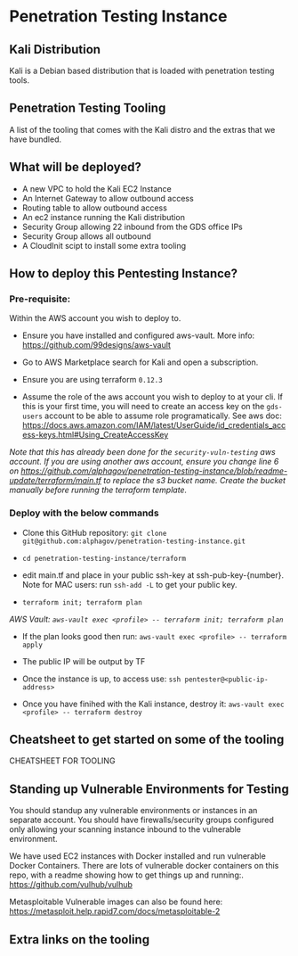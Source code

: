 # Penetration Testing Instance  

## Kali Distribution  
Kali is a Debian based distribution that is loaded with penetration testing tools.

## Penetration Testing Tooling  
A list of the tooling that comes with the Kali distro and the extras that we have bundled.  

## What will be deployed?
- A new VPC to hold the Kali EC2 Instance
- An Internet Gateway to allow outbound access
- Routing table to allow outbound access
- An ec2 instance running the Kali distribution
- Security Group allowing 22 inbound from the GDS office IPs
- Security Group allows all outbound
- A CloudInit scipt to install some extra tooling

## How to deploy this Pentesting Instance?

### Pre-requisite:
Within the AWS account you wish to deploy to.

- Ensure you have installed and configured aws-vault. More info: https://github.com/99designs/aws-vault

- Go to AWS Marketplace search for Kali and open a subscription.

- Ensure you are using terraform `0.12.3`

- Assume the role of the aws account you wish to deploy to at your cli. If this is your first time, you will need to create an access key on the `gds-users` account to be able to assume role programatically. See aws doc: https://docs.aws.amazon.com/IAM/latest/UserGuide/id_credentials_access-keys.html#Using_CreateAccessKey

*Note that this has already been done for the `security-vuln-testing` aws account. If you are using another aws account, ensure you change line 6 on https://github.com/alphagov/penetration-testing-instance/blob/readme-update/terraform/main.tf to replace the s3 bucket name. Create the bucket manually before running the terraform template.*

### Deploy with the below commands

- Clone this GitHub repository:
`git clone git@github.com:alphagov/penetration-testing-instance.git`

- `cd penetration-testing-instance/terraform`

- edit main.tf and place in your public ssh-key at ssh-pub-key-{number}. Note for MAC users: run `ssh-add -L` to get your public key.   

- `terraform init; terraform plan`

*AWS Vault: `aws-vault exec <profile> -- terraform init; terraform plan`*

- If the plan looks good then run:
`aws-vault exec <profile> -- terraform apply`

- The public IP will be output by TF

- Once the instance is up, to access use:
`ssh pentester@<public-ip-address>`

- Once you have finihed with the Kali instance, destroy it:
`aws-vault exec <profile> -- terraform destroy`

## Cheatsheet to get started on some of the tooling
CHEATSHEET FOR TOOLING

## Standing up Vulnerable Environments for Testing
You should standup any vulnerable environments or instances in an separate account.
You should have firewalls/security groups configured only allowing your scanning instance inbound to the vulnerable environment.

We have used EC2 instances with Docker installed and run vulnerable Docker Containers.
There are lots of vulnerable docker containers on this repo, with a readme showing how to get things up and running:.
https://github.com/vulhub/vulhub

Metasploitable Vulnerable images can also be found here: https://metasploit.help.rapid7.com/docs/metasploitable-2

## Extra links on the tooling
